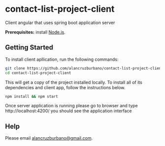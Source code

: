 # contact-list-project-client
Client angular that uses spring boot application server

**Prerequisites:** install [Node.js](https://nodejs.org/).

## Getting Started

To install client apllication, run the following commands:

```bash
git clone https://github.com/alancruzburbano/contact-list-project-client.git
cd contact-list-project-client
```

This will get a copy of the project installed locally. To install all of its dependencies and client app, follow the instructions below.

```bash
npm install && npm start
```

Once server application is running please go to browser and type http://localhost:4200/ you should see the application interface


## Help

Please email alancruzburbano@gmail.com.

